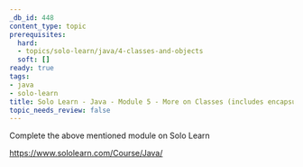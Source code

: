 ```yaml
---
_db_id: 448
content_type: topic
prerequisites:
  hard:
  - topics/solo-learn/java/4-classes-and-objects
  soft: []
ready: true
tags:
- java
- solo-learn
title: Solo Learn - Java - Module 5 - More on Classes (includes encapsulation) - Depricated
topic_needs_review: false
---
```


Complete the above mentioned module on Solo Learn

https://www.sololearn.com/Course/Java/